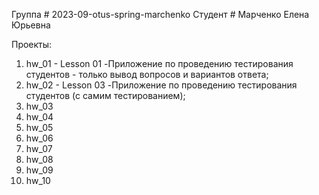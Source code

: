 Группа # 2023-09-otus-spring-marchenko
Студент # Марченко Елена Юрьевна

Проекты:
1. hw_01    - Lesson 01  -Приложение по проведению тестирования студентов - только вывод вопросов и вариантов ответа;
2. hw_02    - Lesson 03  -Приложение по проведению тестирования студентов (с самим тестированием);
3. hw_03
4. hw_04
5. hw_05
6. hw_06
7. hw_07
8. hw_08
9. hw_09
10. hw_10
